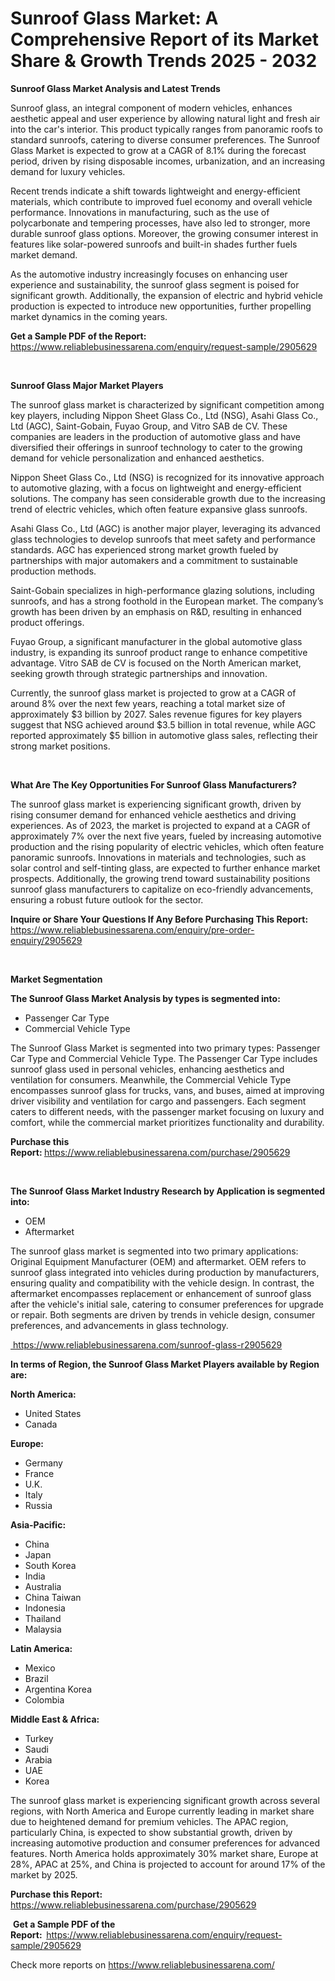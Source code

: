 <p><h1>Sunroof Glass Market: A Comprehensive Report of its Market Share & Growth Trends 2025 - 2032</h1></p><p><strong>Sunroof Glass Market Analysis and Latest Trends</strong></p>
<p><p>Sunroof glass, an integral component of modern vehicles, enhances aesthetic appeal and user experience by allowing natural light and fresh air into the car's interior. This product typically ranges from panoramic roofs to standard sunroofs, catering to diverse consumer preferences. The Sunroof Glass Market is expected to grow at a CAGR of 8.1% during the forecast period, driven by rising disposable incomes, urbanization, and an increasing demand for luxury vehicles. </p><p>Recent trends indicate a shift towards lightweight and energy-efficient materials, which contribute to improved fuel economy and overall vehicle performance. Innovations in manufacturing, such as the use of polycarbonate and tempering processes, have also led to stronger, more durable sunroof glass options. Moreover, the growing consumer interest in features like solar-powered sunroofs and built-in shades further fuels market demand. </p><p>As the automotive industry increasingly focuses on enhancing user experience and sustainability, the sunroof glass segment is poised for significant growth. Additionally, the expansion of electric and hybrid vehicle production is expected to introduce new opportunities, further propelling market dynamics in the coming years.</p></p>
<p><strong>Get a Sample PDF of the Report:&nbsp;</strong> <a href="https://www.reliablebusinessarena.com/enquiry/request-sample/2905629?utm_campaign=2483&utm_medium=2&utm_source=Github&utm_content=ia&utm_term=12032025&utm_id=sunroof-glass">https://www.reliablebusinessarena.com/enquiry/request-sample/2905629</a></p>
<p>&nbsp;</p>
<p><strong>Sunroof Glass Major Market Players</strong></p>
<p><p>The sunroof glass market is characterized by significant competition among key players, including Nippon Sheet Glass Co., Ltd (NSG), Asahi Glass Co., Ltd (AGC), Saint-Gobain, Fuyao Group, and Vitro SAB de CV. These companies are leaders in the production of automotive glass and have diversified their offerings in sunroof technology to cater to the growing demand for vehicle personalization and enhanced aesthetics.</p><p>Nippon Sheet Glass Co., Ltd (NSG) is recognized for its innovative approach to automotive glazing, with a focus on lightweight and energy-efficient solutions. The company has seen considerable growth due to the increasing trend of electric vehicles, which often feature expansive glass sunroofs.</p><p>Asahi Glass Co., Ltd (AGC) is another major player, leveraging its advanced glass technologies to develop sunroofs that meet safety and performance standards. AGC has experienced strong market growth fueled by partnerships with major automakers and a commitment to sustainable production methods. </p><p>Saint-Gobain specializes in high-performance glazing solutions, including sunroofs, and has a strong foothold in the European market. The company’s growth has been driven by an emphasis on R&D, resulting in enhanced product offerings.</p><p>Fuyao Group, a significant manufacturer in the global automotive glass industry, is expanding its sunroof product range to enhance competitive advantage. Vitro SAB de CV is focused on the North American market, seeking growth through strategic partnerships and innovation.</p><p>Currently, the sunroof glass market is projected to grow at a CAGR of around 8% over the next few years, reaching a total market size of approximately $3 billion by 2027. Sales revenue figures for key players suggest that NSG achieved around $3.5 billion in total revenue, while AGC reported approximately $5 billion in automotive glass sales, reflecting their strong market positions.</p></p>
<p>&nbsp;</p>
<p><strong>What Are The Key Opportunities For Sunroof Glass Manufacturers?</strong></p>
<p><p>The sunroof glass market is experiencing significant growth, driven by rising consumer demand for enhanced vehicle aesthetics and driving experiences. As of 2023, the market is projected to expand at a CAGR of approximately 7% over the next five years, fueled by increasing automotive production and the rising popularity of electric vehicles, which often feature panoramic sunroofs. Innovations in materials and technologies, such as solar control and self-tinting glass, are expected to further enhance market prospects. Additionally, the growing trend toward sustainability positions sunroof glass manufacturers to capitalize on eco-friendly advancements, ensuring a robust future outlook for the sector.</p></p>
<p><strong>Inquire or Share Your Questions If Any Before Purchasing This Report:</strong> <a href="https://www.reliablebusinessarena.com/enquiry/pre-order-enquiry/2905629?utm_campaign=2483&utm_medium=2&utm_source=Github&utm_content=ia&utm_term=12032025&utm_id=sunroof-glass">https://www.reliablebusinessarena.com/enquiry/pre-order-enquiry/2905629</a></p>
<p>&nbsp;</p>
<p><strong>Market Segmentation</strong></p>
<p><strong>The Sunroof Glass Market Analysis by types is segmented into:</strong></p>
<p><ul><li>Passenger Car Type</li><li>Commercial Vehicle Type</li></ul></p>
<p><p>The Sunroof Glass Market is segmented into two primary types: Passenger Car Type and Commercial Vehicle Type. The Passenger Car Type includes sunroof glass used in personal vehicles, enhancing aesthetics and ventilation for consumers. Meanwhile, the Commercial Vehicle Type encompasses sunroof glass for trucks, vans, and buses, aimed at improving driver visibility and ventilation for cargo and passengers. Each segment caters to different needs, with the passenger market focusing on luxury and comfort, while the commercial market prioritizes functionality and durability.</p></p>
<p><strong>Purchase this Report:&nbsp;</strong><a href="https://www.reliablebusinessarena.com/purchase/2905629?utm_campaign=2483&utm_medium=2&utm_source=Github&utm_content=ia&utm_term=12032025&utm_id=sunroof-glass">https://www.reliablebusinessarena.com/purchase/2905629</a></p>
<p>&nbsp;</p>
<p><strong>The Sunroof Glass Market Industry Research by Application is segmented into:</strong></p>
<p><ul><li>OEM</li><li>Aftermarket</li></ul></p>
<p><p>The sunroof glass market is segmented into two primary applications: Original Equipment Manufacturer (OEM) and aftermarket. OEM refers to sunroof glass integrated into vehicles during production by manufacturers, ensuring quality and compatibility with the vehicle design. In contrast, the aftermarket encompasses replacement or enhancement of sunroof glass after the vehicle's initial sale, catering to consumer preferences for upgrade or repair. Both segments are driven by trends in vehicle design, consumer preferences, and advancements in glass technology.</p></p>
<p><a href="https://www.reliablebusinessarena.com/sunroof-glass-r2905629?utm_campaign=2483&utm_medium=2&utm_source=Github&utm_content=ia&utm_term=12032025&utm_id=sunroof-glass">&nbsp;https://www.reliablebusinessarena.com/sunroof-glass-r2905629</a></p>
<p><strong>In terms of Region, the Sunroof Glass Market Players available by Region are:</strong></p>
<p>
    <p> <strong> North America: </strong>
        <ul>
            <li>United States</li>
            <li>Canada</li>
        </ul>
        </p> 
    <p> <strong> Europe: </strong>
        <ul>
            <li>Germany</li>
            <li>France</li>
            <li>U.K.</li>
            <li>Italy</li>
            <li>Russia</li>
        </ul>
        </p> 
    <p> <strong> Asia-Pacific: </strong>
        <ul>
            <li>China</li>
            <li>Japan</li>
            <li>South Korea</li>
            <li>India</li>
            <li>Australia</li>
            <li>China Taiwan</li>
            <li>Indonesia</li>
            <li>Thailand</li>
            <li>Malaysia</li>
        </ul>
        </p> 
    <p> <strong> Latin America: </strong>
        <ul>
            <li>Mexico</li>
            <li>Brazil</li>
            <li>Argentina Korea</li>
            <li>Colombia</li>
        </ul>
        </p> 
    <p> <strong> Middle East & Africa: </strong>
        <ul>
            <li>Turkey</li>
            <li>Saudi</li>
            <li>Arabia</li>
            <li>UAE</li>
            <li>Korea</li>
        </ul>
    </p>
    </p>
<p><p>The sunroof glass market is experiencing significant growth across several regions, with North America and Europe currently leading in market share due to heightened demand for premium vehicles. The APAC region, particularly China, is expected to show substantial growth, driven by increasing automotive production and consumer preferences for advanced features. North America holds approximately 30% market share, Europe at 28%, APAC at 25%, and China is projected to account for around 17% of the market by 2025.</p></p>
<p><strong>Purchase this Report: </strong><a href="https://www.reliablebusinessarena.com/purchase/2905629?utm_campaign=2483&utm_medium=2&utm_source=Github&utm_content=ia&utm_term=12032025&utm_id=sunroof-glass">https://www.reliablebusinessarena.com/purchase/2905629</a></p>
<p>&nbsp;<strong>Get a Sample PDF of the Report:&nbsp;&nbsp;</strong><a href="https://www.reliablebusinessarena.com/enquiry/request-sample/2905629?utm_campaign=2483&utm_medium=2&utm_source=Github&utm_content=ia&utm_term=12032025&utm_id=sunroof-glass">https://www.reliablebusinessarena.com/enquiry/request-sample/2905629</a></p>
<p><strong></strong></p>
<p>Check more reports on <a href="https://www.reliablebusinessarena.com/?utm_campaign=2483&utm_medium=2&utm_source=Github&utm_content=ia&utm_term=12032025&utm_id=sunroof-glass">https://www.reliablebusinessarena.com/</a></p>